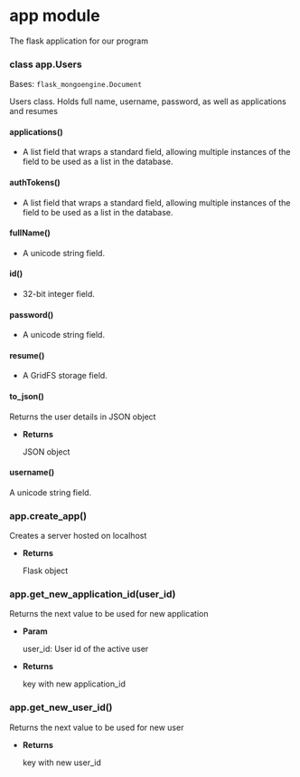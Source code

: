 # app module

The flask application for our program


### class app.Users
Bases: `flask_mongoengine.Document`

Users class. Holds full name, username, password, as well as applications and resumes


#### applications()
+  A list field that wraps a standard field, allowing multiple instances of the field to be used as a list in the database.


#### authTokens()
+ A list field that wraps a standard field, allowing multiple instances of the field to be used as a list in the database.


#### fullName()
+ A unicode string field.


#### id()
+ 32-bit integer field.


#### password()
+ A unicode string field.


#### resume()
+ A GridFS storage field.


#### to_json()
Returns the user details in JSON object


* **Returns**

    JSON object



#### username()
A unicode string field.


### app.create_app()
Creates a server hosted on localhost


* **Returns**

    Flask object



### app.get_new_application_id(user_id)
Returns the next value to be used for new application


* **Param**

    user_id: User id of the active user



* **Returns**

    key with new application_id



### app.get_new_user_id()
Returns the next value to be used for new user


* **Returns**

    key with new user_id

